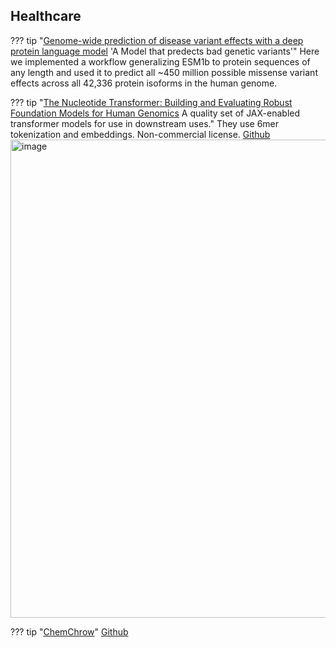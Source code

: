 ## Healthcare
??? tip "[Genome-wide prediction of disease variant effects with a deep protein language model](https://www.nature.com/articles/s41588-023-01465-0) 'A Model that predects bad genetic variants'"
    Here we implemented a workflow generalizing ESM1b to protein sequences of any length and used it to predict all ~450 million possible missense variant effects across all 42,336 protein isoforms in the human genome.

??? tip "[The Nucleotide Transformer: Building and Evaluating Robust Foundation Models for Human Genomics](https://www.biorxiv.org/content/10.1101/2023.01.11.523679v2.full.pdf) A quality set of JAX-enabled transformer models for use in downstream uses."
    They use 6mer tokenization and embeddings. Non-commercial license. 
    [Github](https://www.biorxiv.org/content/10.1101/2023.01.11.523679v2.full.pdf)
    <img width="765" alt="image" src="https://github.com/ianderrington/genai/assets/76016868/660548e4-1fe8-4dfa-b020-e22d88f4f656">

??? tip "[ChemChrow](https://arxiv.org/abs/2304.05376)"
    [Github](https://github.com/ur-whitelab/chemcrow-public)